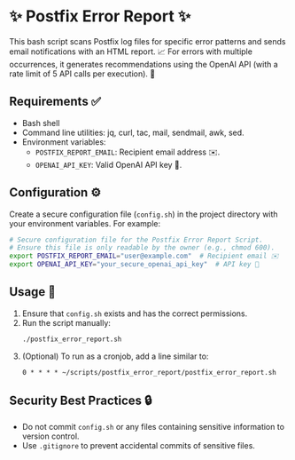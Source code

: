 # ✨ Postfix Error Report ✨

This bash script scans Postfix log files for specific error patterns and sends email notifications with an HTML report. 📈 For errors with multiple occurrences, it generates recommendations using the OpenAI API (with a rate limit of 5 API calls per execution). 🚀

## Requirements ✅

- Bash shell
- Command line utilities: jq, curl, tac, mail, sendmail, awk, sed.
- Environment variables:
  - `POSTFIX_REPORT_EMAIL`: Recipient email address ✉️.
  - `OPENAI_API_KEY`: Valid OpenAI API key 🔑.

## Configuration ⚙️

Create a secure configuration file (`config.sh`) in the project directory with your environment variables. For example:

```bash
# Secure configuration file for the Postfix Error Report Script.
# Ensure this file is only readable by the owner (e.g., chmod 600).
export POSTFIX_REPORT_EMAIL="user@example.com"  # Recipient email ✉️
export OPENAI_API_KEY="your_secure_openai_api_key"  # API key 🔑
```

## Usage 🚀

1. Ensure that `config.sh` exists and has the correct permissions.
2. Run the script manually:
   ```bash
   ./postfix_error_report.sh
   ```
3. (Optional) To run as a cronjob, add a line similar to:
   ```cron
   0 * * * * ~/scripts/postfix_error_report/postfix_error_report.sh
   ```

## Security Best Practices 🔒

- Do not commit `config.sh` or any files containing sensitive information to version control.
- Use `.gitignore` to prevent accidental commits of sensitive files.
